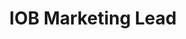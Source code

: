 ---
layout: member
weight: 300
name: Said Zaid-Alkailani
status: founder
title: IOB Marketing Lead
img: /assets/images/members/said.jpg
<!-- email: marketing@innovationonboard.ca -->
biography: >
  Said Zaid-Alkailani is currently in his 3rd year of his B.ASc. in Chemical and Biological Engineering (CHBE) in UBC. During Said's undergraduate studies, he has been the vice captain of the junior Chem-E-Car team, the second year representative for CHBE and the third year representative for CHBE.
linkedin: https://www.linkedin.com/in/said-zaid-alkailani-178686135/
---